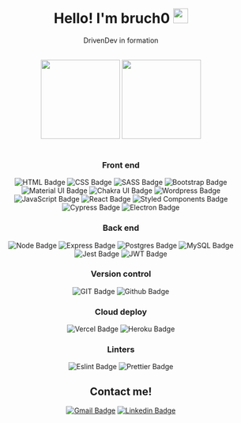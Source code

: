 <h1 align="center">Hello! I'm bruch0 <img src="https://emojis.slackmojis.com/emojis/images/1531849430/4246/blob-sunglasses.gif?1531849430" width="30"/></h1>

<div align="center">
  
  [comment]: <> (<h3>Portfólio: <a href="https://www.pedrorivaldo.me" target="_blank">pedrorivaldo.me</a></h3>)
  
  <p>DrivenDev in formation</p>

</div>

<br>

<div align="center">

  <img height="160em" src="https://github-readme-stats.vercel.app/api?username=bruch0&show_icons=true&theme=tokyonight&include_all_commits=true&count_private=true"/>
  <img height="160Em" src="https://github-readme-stats.vercel.app/api/top-langs/?username=bruch0&layout=compact&langs_count=16&theme=tokyonight"/>

</div>

<br>

<div align="center">
  
  ### Front end
  ![HTML Badge](https://img.shields.io/badge/HTML5-E34F26?style=for-the-badge&logo=html5&logoColor=white)
  ![CSS Badge](https://img.shields.io/badge/CSS3-1572B6?style=for-the-badge&logo=css3&logoColor=white)
  ![SASS Badge](https://img.shields.io/badge/Sass-CC6699?style=for-the-badge&logo=sass&logoColor=white)
  ![Bootstrap Badge](https://img.shields.io/badge/Bootstrap-563D7C?style=for-the-badge&logo=bootstrap&logoColor=white)
  ![Material UI Badge](https://img.shields.io/badge/Material--UI-0081CB?style=for-the-badge&logo=material-ui&logoColor=white)
  ![Chakra UI Badge](https://img.shields.io/badge/Chakra--UI-319795?style=for-the-badge&logo=chakra-ui&logoColor=white)
  ![Wordpress Badge](https://img.shields.io/badge/Wordpress-21759B?style=for-the-badge&logo=wordpress&logoColor=white)
  ![JavaScript Badge](https://img.shields.io/badge/JavaScript-323330?style=for-the-badge&logo=javascript&logoColor=F7DF1E)
  ![React Badge](https://img.shields.io/badge/React-20232A?style=for-the-badge&logo=react&logoColor=61DAFB)
  ![Styled Components Badge](https://img.shields.io/badge/styled--components-DB7093?style=for-the-badge&logo=styled-components&logoColor=white)
  ![Cypress Badge](https://img.shields.io/badge/Cypress-17202C?style=for-the-badge&logo=cypress&logoColor=white)
![Electron Badge](https://img.shields.io/badge/Electron-2B2E3A?style=for-the-badge&logo=electron&logoColor=9FEAF9)
  
  ### Back end
  ![Node Badge](https://img.shields.io/badge/Node.js-339933?style=for-the-badge&logo=nodedotjs&logoColor=white)
  ![Express Badge](https://img.shields.io/badge/Express.js-000000?style=for-the-badge&logo=express&logoColor=white)
  ![Postgres Badge](https://img.shields.io/badge/PostgreSQL-316192?style=for-the-badge&logo=postgresql&logoColor=white)
  ![MySQL Badge](https://img.shields.io/badge/MySQL-00000F?style=for-the-badge&logo=mysql&logoColor=white)
  ![Jest Badge](https://img.shields.io/badge/Jest-C21325?style=for-the-badge&logo=jest&logoColor=white)
  ![JWT Badge](https://img.shields.io/badge/JWT-000000?style=for-the-badge&logo=JSON%20web%20tokens&logoColor=white)
  
  ### Version control
  ![GIT Badge](https://img.shields.io/badge/Git-F05032?style=for-the-badge&logo=git&logoColor=white)
  ![Github Badge](https://img.shields.io/badge/GitHub-100000?style=for-the-badge&logo=github&logoColor=white)

### Cloud deploy

![Vercel Badge](https://img.shields.io/badge/Vercel-000000?style=for-the-badge&logo=vercel&logoColor=white)
![Heroku Badge](https://img.shields.io/badge/Heroku-430098?style=for-the-badge&logo=heroku&logoColor=white)

### Linters

![Eslint Badge](https://img.shields.io/badge/eslint-3A33D1?style=for-the-badge&logo=eslint&logoColor=white)
![Prettier Badge](https://img.shields.io/badge/prettier-1A2C34?style=for-the-badge&logo=prettier&logoColor=F7BA3E)

## Contact me!

[![Gmail Badge](https://img.shields.io/badge/Gmail-D14836?style=for-the-badge&logo=gmail&logoColor=white)](mailto:lucas.bruch0@gmail.com)
[![Linkedin Badge](https://img.shields.io/badge/LinkedIn-0077B5?style=for-the-badge&logo=linkedin&logoColor=white)](https://www.linkedin.com/in/lucas-bruch)

</div>
